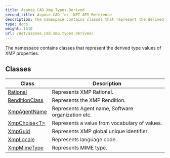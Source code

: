 ```yaml
---
title: Aspose.CAD.Xmp.Types.Derived
second_title: Aspose.CAD for .NET API Reference
description: The namespace contains classes that represent the derived type values of XMP properties
type: docs
weight: 1510
url: /net/aspose.cad.xmp.types.derived/
---
```

The namespace contains classes that represent the derived type values of XMP properties.

## Classes

| Class | Description |
| --- | --- |
| [Rational](./rational/) | Represents XMP Rational. |
| [RenditionClass](./renditionclass/) | Represents the XMP Rendition. |
| [XmpAgentName](./xmpagentname/) | Represents Agent name, Software organization etc. |
| [XmpChoise&lt;T&gt;](./xmpchoise-1/) | Represents a value from vocabulary of values. |
| [XmpGuid](./xmpguid/) | Represents XMP global unique identifier. |
| [XmpLocale](./xmplocale/) | Represents language code. |
| [XmpMimeType](./xmpmimetype/) | Represents MIME type. |


